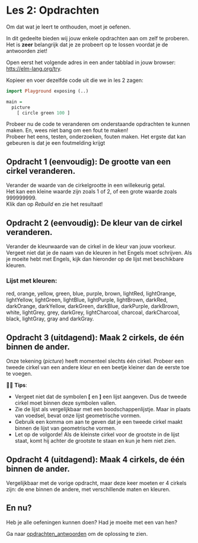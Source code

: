 # Les 2: Opdrachten

Om dat wat je leert te onthouden, moet je oefenen.

In dit gedeelte bieden wij jouw enkele opdrachten aan om zelf te proberen. Het is **zeer** belangrijk dat je ze probeert op te lossen voordat je de antwoorden ziet!

Open eerst het volgende adres in een ander tabblad in jouw browser:
<a href='https://elm-lang.org/try' target='_blank'>htts://elm-lang.org/try</a>.  

Kopieer en voer dezelfde code uit die we in les 2 zagen:

```haskell
import Playground exposing (..)

main =
  picture
    [ circle green 100 ]
```

Probeer nu de code te veranderen om onderstaande opdrachten te kunnen maken. En, wees niet bang om een fout te maken!  
Probeer het eens, testen, onderzoeken, fouten maken. Het ergste dat kan gebeuren is dat je een foutmelding krijgt


## Opdracht 1 (eenvoudig): De grootte van een cirkel veranderen.

Verander de waarde van de cirkelgrootte in een willekeurig getal.  
Het kan een kleine waarde zijn zoals 1 of 2, of een grote waarde zoals 999999999.  
Klik dan op *Rebuild* en zie het resultaat!

## Opdracht 2 (eenvoudig): De kleur van de cirkel veranderen.

Verander de kleurwaarde van de cirkel in de kleur van jouw voorkeur.  
Vergeet niet dat je de naam van de kleuren in het Engels moet schrijven. Als je moeite hebt met Engels, kijk dan hieronder op de lijst met beschikbare kleuren.

### Lijst met kleuren:
red, orange, yellow, green, blue, purple, brown,
lightRed, lightOrange, lightYellow, lightGreen,
lightBlue, lightPurple, lightBrown, darkRed,
darkOrange, darkYellow, darkGreen, darkBlue,
darkPurple, darkBrown, white, lightGrey, grey,
darkGrey, lightCharcoal, charcoal, darkCharcoal,
black, lightGray, gray and darkGray.

## Opdracht 3 (uitdagend): Maak 2 cirkels, de één binnen de ander.

Onze tekening (*picture*) heeft momenteel slechts één
cirkel. Probeer een tweede cirkel van
een andere kleur en een beetje kleiner dan de eerste toe te voegen.

👩‍🏫  __Tips__:  
- Vergeet niet dat de symbolen **[** en **]** een
lijst aangeven. Dus de tweede cirkel moet
binnen deze symbolen vallen.  
- Zie de lijst als vergelijkbaar met een boodschappenlijstje. Maar in plaats van
voedsel, bevat onze lijst geometrische vormen.  
- Gebruik een komma om aan te geven dat je een tweede cirkel maakt binnen de lijst van
geometrische vormen.  
- Let op de volgorde! Als de kleinste cirkel
voor de grootste in de lijst staat, komt hij achter de grootste te staan en kun je hem niet zien.


## Opdracht 4 (uitdagend): Maak 4 cirkels, de één binnen de ander.

Vergelijkbaar met de vorige opdracht, maar deze keer moeten er 4 cirkels zijn: de ene binnen de andere, met verschillende maten en kleuren.

## En nu?

Heb je alle oefeningen kunnen doen? Had je moeite met een van hen?

Ga naar [opdrachten_antwoorden](/Les_2_opdrachten_antwoorden.html)
om de oplossing te zien.

